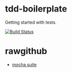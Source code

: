 tdd-boilerplate
===============

Getting started with tests.

[![Build Status](https://travis-ci.org/ryanlntn/tdd-boilerplate.png?branch=master)](https://travis-ci.org/ryanlntn/tdd-boilerplate)


# rawgithub

+ [mocha suite](https://rawgithub.com/ryanlntn/tdd-boilerplate/master/test/mocha/browser-suite.html)
